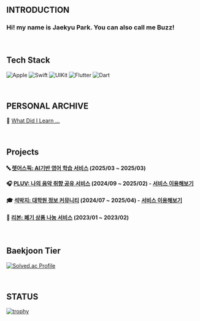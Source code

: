 <div align="left">

  ## INTRODUCTION

  ### Hi! my name is Jaekyu Park. You can also call me Buzz!

  <br>
  
  ## Tech Stack
  ![Apple](https://img.shields.io/badge/iOS-000000?style=flat&logo=Apple&logoColor=white) ![Swift](https://img.shields.io/badge/Swift-F54A2A?style=flate&logo=Swift&logoColor=white) ![UIKit
  ](https://img.shields.io/badge/UIkit-2396F3?style=flat&logo=UIKit&logoColor=white) ![Flutter](https://img.shields.io/badge/Flutter-02569B?style=flate&logo=Flutter&logoColor=white) ![Dart](https://img.shields.io/badge/Dart-0175C2?style=flate&logo=dart&logoColor=white)
  
  <br>
  
  ## PERSONAL ARCHIVE
  
  📖 [What Did I Learn ...](https://github.com/Jaewift/TIL)
  
  <br>

   ## Projects

   #### 🔤 [렛어스픽: AI기반 영어 학습 서비스](https://github.com/letusGo-Hack/25_05_letuspeak_aitutor) (2025/03 ~ 2025/03)

   #### 🎧 [PLUV: 나의 음악 취향 공유 서비스](https://github.com/Central-MakeUs/PLUV-iOS) (2024/09 ~ 2025/02) - [서비스 이용해보기](https://apps.apple.com/kr/app/pluv/id6645736556?l=en-GB)

   #### 🎓 [석박지: 대학원 정보 커뮤니티](https://github.com/SukBakJi/SukBakJi-iOS) (2024/07 ~ 2025/04) - [서비스 이용해보기](https://apps.apple.com/kr/app/%EC%84%9D%EB%B0%95%EC%A7%80/id6743091235)

   #### 🎀 [리본: 폐기 상품 나눔 서비스](https://github.com/umc-reborn/Reborn-iOS) (2023/01 ~ 2023/02)

  <br>
  
  ## Baekjoon Tier
  
  [![Solved.ac Profile](http://mazassumnida.wtf/api/v2/generate_badge?boj=jaewift)](https://solved.ac/jaewift/)
  
  <br>

  ## STATUS

  [![trophy](https://github-profile-trophy.vercel.app/?username=Jaewift&theme=chalk&row=1&column=5)](https://github.com/ryo-ma/github-profile-trophy)

</div>
